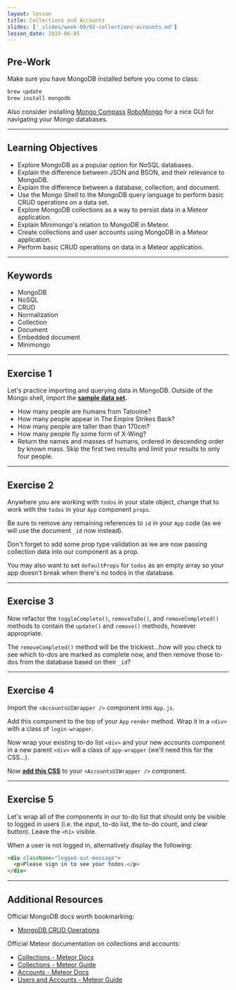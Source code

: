 ```yaml
---
layout: lesson
title: Collections and Accounts
slides: ['_slides/week-09/02-collections-accounts.md']
lesson_date: 2019-06-05
---
```


## Pre-Work

Make sure you have MongoDB installed before you come to class:

```bash
brew update
brew install mongodb
```

Also consider installing [Mongo Compass](https://www.mongodb.com/download-center#compass) [RoboMongo](https://robomongo.org/) for a nice GUI for navigating your Mongo databases.

---

## Learning Objectives

- Explore MongoDB as a popular option for NoSQL databases.
- Explain the difference between JSON and BSON, and their relevance to MongoDB.
- Explain the difference between a database, collection, and document.
- Use the Mongo Shell to the MongoDB query language to perform basic CRUD operations on a data set.
- Explore MongoDB collections as a way to persist data in a Meteor application.
- Explain Minimongo's relation to MongoDB in Meteor.
- Create collections and user accounts using MongoDB in a Meteor application.
- Perform basic CRUD operations on data in a Meteor application.

---

## Keywords

- MongoDB
- NoSQL
- CRUD
- Normalization
- Collection
- Document
- Embedded document
- Minimongo

---

## Exercise 1

Let's practice importing and querying data in MongoDB. Outside of the Mongo shell, import the **[sample data set](/public//exercises/people.json).**

- How many people are humans from Tatooine?
- How many people appear in The Empire Strikes Back?
- How many people are taller than than 170cm?
- How many people fly some form of X-Wing?
- Return the names and masses of humans, ordered in descending order by known mass. Skip the first two results and limit your results to only four people.

---

## Exercise 2

Anywhere you are working with `todos` in your state object, change that to work with the `todos` in your `App` component `props`.

Be sure to remove any remaining references to `id` in your `App` code (as we will use the document `_id` now instead).

Don't forget to add some prop type validation as we are now passing collection data into our component as a prop.

You may also want to set `defaultProps` for `todos` as an empty array so your app doesn't break when there's no todos in the database.

---

## Exercise 3

Now refactor the `toggleComplete()`, `removeToDo()`, and `removeCompleted()` methods to contain the `update()` and `remove()` methods, however appropriate.

The `removeCompleted()` method will be the trickiest...how will you check to see which to-dos are marked as complete now, and then remove those to-dos from the database based on their `_id`?

---

## Exercise 4

Import the `<AccountsUIWrapper />` component into `App.js`.

Add this component to the top of your `App` `render` method. Wrap it in a `<div>` with a class of `login-wrapper`.

Now wrap your existing to-do list `<div>` and your new accounts component in a new parent `<div>` will a class of `app-wrapper` (we'll need this for the CSS...).

Now **[add this CSS](https://gist.github.com/mandiwise/29e4be3fbb737b883042ce7c92a87176)** to your `<AccountsUIWrapper />` component.

---

## Exercise 5

Let's wrap all of the components in our to-do list that should only be visible to logged in users (i.e. the input, to-do list, the to-do count, and clear button). Leave the `<h1>` visible.

When a user is not logged in, alternatively display the following:

```html
<div className="logged-out-message">
  <p>Please sign in to see your todos.</p>
</div>
```

---

## Additional Resources

Official MongoDB docs worth bookmarking:

- [MongoDB CRUD Operations](https://docs.mongodb.com/manual/crud/#write-operations-overview)

Official Meteor documentation on collections and accounts:

- [Collections - Meteor Docs](https://docs.meteor.com/api/collections.html)
- [Collections - Meteor Guide](http://guide.meteor.com/collections.html)
- [Accounts - Meteor Docs](https://docs.meteor.com/api/accounts.html)
- [Users and Accounts - Meteor Guide](https://guide.meteor.com/accounts.html)
